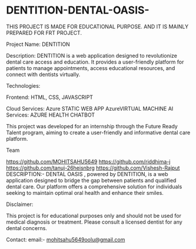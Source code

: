 # DENTITION-DENTAL-OASIS-
THIS PROJECT IS MADE FOR EDUCATIONAL PURPOSE. AND IT IS MAINLY PREPARED FOR FRT PROJECT.


Project Name: DENTITION

Description: DENTITION is a web application designed to revolutionize dental care access and education. It provides a user-friendly platform for patients to manage appointments, access educational resources, and connect with dentists virtually.

Technologies:

Frontend: HTML, CSS, JAVASCRIPT

Cloud Services: Azure STATIC WEB APP AzureVIRTUAL MACHINE AI Services: AZURE HEALTH CHATBOT

This project was developed for an internship through the Future Ready Talent program, aiming to create a user-friendly and informative dental care platform.

Team

https://github.com/MOHITSAHU5649
https://github.com/riddhima-j
https://github.com/tanuj-26heisnbrg
https://github.com/Vishesh-Rajput
DESCRIPTION:- DENTAL OASIS , powered by DENTITION, is a web application designed to bridge the gap between patients and qualified dental care. Our platform offers a comprehensive solution for individuals seeking to maintain optimal oral health and enhance their smiles.

Disclaimer:

This project is for educational purposes only and should not be used for medical diagnosis or treatment. Please consult a licensed dentist for any dental concerns.

Contact: email:- mohitsahu5649oolu@gmail.com
